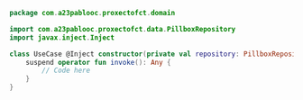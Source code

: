 [//]: # (TODO: Añadir en este paquete los casos de uso)

```kotlin
package com.a23pablooc.proxectofct.domain

import com.a23pablooc.proxectofct.data.PillboxRepository
import javax.inject.Inject

class UseCase @Inject constructor(private val repository: PillboxRepository) {
    suspend operator fun invoke(): Any {
        // Code here
    }
}
```